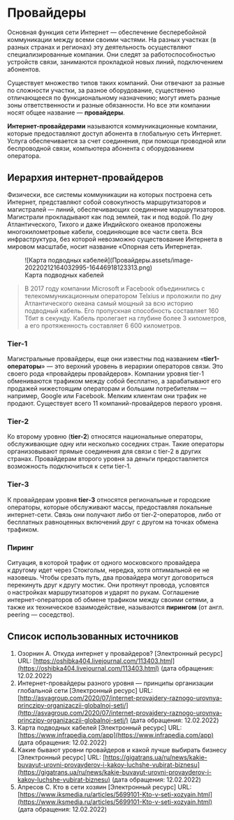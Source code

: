 # Провайдеры

Основная функция сети Интернет — обеспечение бесперебойной коммуникации между всеми своими частями. На разных участках (в разных странах и регионах) эту деятельность осуществляют специализированные компании. Они следят за работоспособностью устройств связи, занимаются прокладкой новых линий, подключением абонентов.

Существует множество типов таких компаний. Они отвечают за разные по сложности участки, за разное оборудование, существенно отличающееся по функциональному назначению; могут иметь разные зоны ответственности и разные обязанности. Но все эти компании носят общее название — **провайдеры**.

**Интернет-провайдерами** называются коммуникационные компании, которые предоставляют доступ абонента в глобальную сеть Интернет. Услуга обеспечивается за счет соединения, при помощи проводной или беспроводной связи, компьютера абонента с оборудованием оператора.

## Иерархия интернет-провайдеров

Физически, все системы коммуникации на которых построена сеть Интернет, представляют собой совокупность маршрутизаторов и магистралей — линий, обеспечивающих соединение маршрутизаторов. Магистрали прокладывают как под землей, так и под водой. По дну Атлантического, Тихого и даже Индийского океанов проложены многокилометровые кабели, соединяющие все части света. Вся инфраструктура, без которой невозможно существование Интернета в мировом масштабе, носит название «Опорная сеть Интернета».

<figure markdown>
  ![Карта подводных кабелей](Провайдеры.assets/image-20220212164032995-16446918123313.png)
  <figcaption>Карта подводных кабелей</figcaption>
</figure>

> В 2017 году компании Microsoft и Facebook объединились с телекоммуникационным оператором Telxius и проложили по дну Атлантического океана самый мощный за всю историю подводный кабель. Его пропускная способность составляет 160 Тбит в секунду. Кабель пролегает на глубине более 3 километров, а его протяженность составляет 6 600 километров.

### Tier-1

Магистральные провайдеры, еще они известны под названием «**tier1-операторы**» — это верхний уровень в иерархии операторов связи. Это своего рода «провайдеры провайдеров». Компании уровня tier-1 обмениваются трафиком между собой бесплатно, а зарабатывают его продажей нижестоящим операторам и большим потребителям — например, Google или Facebook. Мелким клиентам они трафик не продают. Существует всего 11 компаний-провайдеров первого уровня.

### Tier-2

Ко второму уровню (**tier-2**) относятся национальные операторы, обслуживающие одну или несколько соседних стран. Такие операторы организовывают прямые соединения для связи с tier-2 в других странах. Провайдерам второго уровня за деньги предоставляется возможность подключиться к сети tier-1.

### Tier-3

К провайдерам уровня **tier-3** относятся региональные и городские операторы, которые обслуживают массы, предоставляя локальные интернет-сети. Связь они получают либо от tier-2-операторов, либо от бесплатных равноценных включений друг с другом на точках обмена трафиком.

### Пиринг

Ситуация, в которой трафик от одного московского провайдера к другому идет через Стокгольм, нередка, хотя оптимальной ее не назовешь. Чтобы срезать путь, два провайдера могут договориться перекинуть друг к другу мостик. Они протянут провода, условятся о настройках маршрутизаторов и ударят по рукам. Соглашение интернет-операторов об обмене трафиком между своими сетями, а также их техническое взаимодействие, называются **пирингом** (от англ. peering — соседство).

## Список использованных источников

1. Озорнин А. Откуда интернет у провайдеров? [Электронный ресурс] URL: [https://oshibka404.livejournal.com/113403.html](https://oshibka404.livejournal.com/113403.html) (дата обращения: 12.02.2022)
2. Интернет-провайдеры разного уровня — принципы организации глобальной сети [Электронный ресурс] URL: [http://asvagroup.com/2020/07/internet-provajdery-raznogo-urovnya-princzipy-organizaczii-globalnoj-seti/](http://asvagroup.com/2020/07/internet-provajdery-raznogo-urovnya-princzipy-organizaczii-globalnoj-seti/) (дата обращения: 12.02.2022)
3. Карта подводных кабелей [Электронный ресурс] URL: [https://www.infrapedia.com/app](https://www.infrapedia.com/app) (дата обращения: 12.02.2022)
4. Какие бывают уровни провайдеров и какой лучше выбирать бизнесу [Электронный ресурс] URL: [https://gigatrans.ua/ru/news/kakie-buvayut-urovni-provayderov-i-kakoy-luchshe-vubirat-biznesu](https://gigatrans.ua/ru/news/kakie-buvayut-urovni-provayderov-i-kakoy-luchshe-vubirat-biznesu) (дата обращения: 12.02.2022)
5. Апресов С. Кто в сети хозяин [Электронный ресурс] URL: [https://www.iksmedia.ru/articles/5699101-Kto-v-seti-xozyain.html](https://www.iksmedia.ru/articles/5699101-Kto-v-seti-xozyain.html) (дата обращения: 12.02.2022)